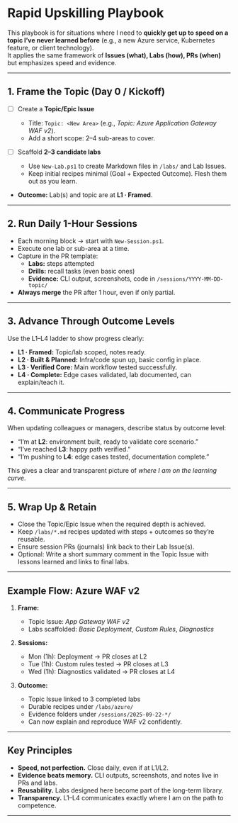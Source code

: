 # Rapid Upskilling Playbook

This playbook is for situations where I need to **quickly get up to speed on a topic I’ve never learned before** (e.g., a new Azure service, Kubernetes feature, or client technology).  
It applies the same framework of **Issues (what), Labs (how), PRs (when)** but emphasizes speed and evidence.

---

## 1. Frame the Topic (Day 0 / Kickoff)

- [ ] Create a **Topic/Epic Issue**  
  - Title: `Topic: <New Area>` (e.g., *Topic: Azure Application Gateway WAF v2*).  
  - Add a short scope: 2–4 sub-areas to cover.  

- [ ] Scaffold **2–3 candidate labs**  
  - Use `New-Lab.ps1` to create Markdown files in `/labs/` and Lab Issues.  
  - Keep initial recipes minimal (Goal + Expected Outcome). Flesh them out as you learn.  

- **Outcome:** Lab(s) and topic are at **L1 · Framed**.  

---

## 2. Run Daily 1-Hour Sessions

- Each morning block → start with `New-Session.ps1`.  
- Execute one lab or sub-area at a time.  
- Capture in the PR template:  
  - **Labs:** steps attempted  
  - **Drills:** recall tasks (even basic ones)  
  - **Evidence:** CLI output, screenshots, code in `/sessions/YYYY-MM-DD-topic/`  
- **Always merge** the PR after 1 hour, even if only partial.  

---

## 3. Advance Through Outcome Levels

Use the L1–L4 ladder to show progress clearly:

- **L1 · Framed:** Topic/lab scoped, notes ready.  
- **L2 · Built & Planned:** Infra/code spun up, basic config in place.  
- **L3 · Verified Core:** Main workflow tested successfully.  
- **L4 · Complete:** Edge cases validated, lab documented, can explain/teach it.  

---

## 4. Communicate Progress

When updating colleagues or managers, describe status by outcome level:  
- “I’m at **L2**: environment built, ready to validate core scenario.”  
- “I’ve reached **L3**: happy path verified.”  
- “I’m pushing to **L4**: edge cases tested, documentation complete.”  

This gives a clear and transparent picture of *where I am on the learning curve*.  

---

## 5. Wrap Up & Retain

- Close the Topic/Epic Issue when the required depth is achieved.  
- Keep `/labs/*.md` recipes updated with steps + outcomes so they’re reusable.  
- Ensure session PRs (journals) link back to their Lab Issue(s).  
- Optional: Write a short summary comment in the Topic Issue with lessons learned and links to final labs.  

---

## Example Flow: Azure WAF v2

1. **Frame:**  
   - Topic Issue: *App Gateway WAF v2*  
   - Labs scaffolded: *Basic Deployment*, *Custom Rules*, *Diagnostics*  

2. **Sessions:**  
   - Mon (1h): Deployment → PR closes at L2  
   - Tue (1h): Custom rules tested → PR closes at L3  
   - Wed (1h): Diagnostics validated → PR closes at L4  

3. **Outcome:**  
   - Topic Issue linked to 3 completed labs  
   - Durable recipes under `/labs/azure/`  
   - Evidence folders under `/sessions/2025-09-22-*/`  
   - Can now explain and reproduce WAF v2 confidently.  

---

## Key Principles

- **Speed, not perfection.** Close daily, even if at L1/L2.  
- **Evidence beats memory.** CLI outputs, screenshots, and notes live in PRs and labs.  
- **Reusability.** Labs designed here become part of the long-term library.  
- **Transparency.** L1–L4 communicates exactly where I am on the path to competence.  

---
